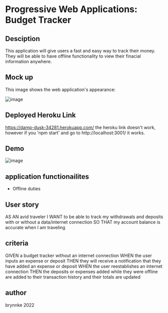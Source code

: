 # Progressive Web Applications: Budget Tracker

## Desciption
This application will give users a fast and easy way to track their money. They will be able to have offline functionality to view their finacial information anywhere.

## Mock up
This image shows the web application's appearance:

![image](https://user-images.githubusercontent.com/100329799/178545675-98dc8806-fea7-4acc-b1be-20d9c8eab80d.png)

## Deployed Heroku Link
https://damp-dusk-34281.herokuapp.com/
the heroku link doesn't work, however if you 'npm start' and go to http://localhost:3001/ it works.
## Demo
![image](https://user-images.githubusercontent.com/100329799/178546533-cf76baee-95b4-4c1f-9b80-839d663e5d39.png)

## application functionailites
- Offline duties

## User story
AS AN avid traveler
I WANT to be able to track my withdrawals and deposits with or without a data/internet connection
SO THAT my account balance is accurate when I am traveling 

## criteria
GIVEN a budget tracker without an internet connection
WHEN the user inputs an expense or deposit
THEN they will receive a notification that they have added an expense or deposit
WHEN the user reestablishes an internet connection
THEN the deposits or expenses added while they were offline are added to their transaction history and their totals are updated

## author 
brynnke 2022
